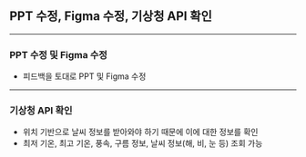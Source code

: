 ## PPT 수정, Figma 수정, 기상청 API 확인

---

### PPT 수정 및 Figma 수정

- 피드백을 토대로 PPT 및 Figma 수정

---

### 기상청 API 확인

- 위치 기반으로 날씨 정보를 받아와야 하기 때문에 이에 대한 정보를 확인
- 최저 기온, 최고 기온, 풍속, 구름 정보, 날씨 정보(해, 비, 눈 등) 조회 가능